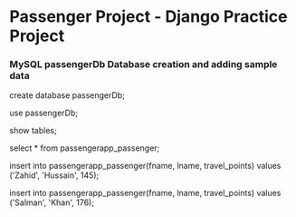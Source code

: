# Passenger Project - Django Practice Project


### MySQL passengerDb Database creation and adding sample data
create database passengerDb;

use passengerDb;

show tables;

select * from passengerapp_passenger;

insert into passengerapp_passenger(fname, lname, travel_points) values ('Zahid', 'Hussain', 145);

insert into passengerapp_passenger(fname, lname, travel_points) values ('Salman', 'Khan', 176);